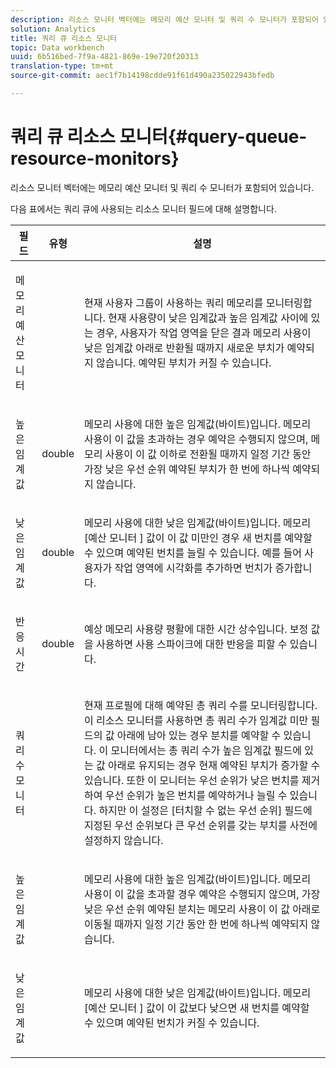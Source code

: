 ```yaml
---
description: 리소스 모니터 벡터에는 메모리 예산 모니터 및 쿼리 수 모니터가 포함되어 있습니다.
solution: Analytics
title: 쿼리 큐 리소스 모니터
topic: Data workbench
uuid: 6b516bed-7f9a-4821-869e-19e720f20313
translation-type: tm+mt
source-git-commit: aec1f7b14198cdde91f61d490a235022943bfedb

---
```



# 쿼리 큐 리소스 모니터{#query-queue-resource-monitors}

리소스 모니터 벡터에는 메모리 예산 모니터 및 쿼리 수 모니터가 포함되어 있습니다.

다음 표에서는 쿼리 큐에 사용되는 리소스 모니터 필드에 대해 설명합니다.

<table id="table_9991EED2647A460FACA2DC80D4973A8E"> 
 <thead> 
  <tr> 
   <th colname="col1" class="entry"> 필드 </th> 
   <th colname="col2" class="entry"> 유형 </th> 
   <th colname="col3" class="entry"> 설명 </th> 
  </tr> 
 </thead>
 <tbody> 
  <tr> 
   <td colname="col1"> <p>메모리 예산 모니터 </p> </td> 
   <td colname="col2"> </td> 
   <td colname="col3"> <p>현재 사용자 그룹이 사용하는 쿼리 메모리를 모니터링합니다. 현재 사용량이 낮은 임계값과 높은 임계값 사이에 있는 경우, 사용자가 작업 영역을 닫은 결과 메모리 사용이 낮은 임계값 아래로 반환될 때까지 새로운 부치가 예약되지 않습니다. 예약된 부치가 커질 수 있습니다. </p> </td> 
  </tr> 
  <tr> 
   <td colname="col1"> <p>높은 임계값 </p> </td> 
   <td colname="col2"> <p>double </p> </td> 
   <td colname="col3"> <p>메모리 사용에 대한 높은 임계값(바이트)입니다. 메모리 사용이 이 값을 초과하는 경우 예약은 수행되지 않으며, 메모리 사용이 이 값 이하로 전환될 때까지 일정 기간 동안 가장 낮은 우선 순위 예약된 부치가 한 번에 하나씩 예약되지 않습니다. </p> </td> 
  </tr> 
  <tr> 
   <td colname="col1"> <p>낮은 임계값 </p> </td> 
   <td colname="col2"> <p>double </p> </td> 
   <td colname="col3"> <p>메모리 사용에 대한 낮은 임계값(바이트)입니다. 메모리 <span class="wintitle"> [예산 모니터</span> ] 값이 이 값 미만인 경우 새 번치를 예약할 수 있으며 예약된 번치를 늘릴 수 있습니다. 예를 들어 사용자가 작업 영역에 시각화를 추가하면 번치가 증가합니다. </p> </td> 
  </tr> 
  <tr> 
   <td colname="col1"> <p>반응 시간 </p> </td> 
   <td colname="col2"> <p>double </p> </td> 
   <td colname="col3"> <p>예상 메모리 사용량 평활에 대한 시간 상수입니다. 보정 값을 사용하면 사용 스파이크에 대한 반응을 피할 수 있습니다. </p> </td> 
  </tr> 
  <tr> 
   <td colname="col1"> <p>쿼리 수 모니터 </p> </td> 
   <td colname="col2"> </td> 
   <td colname="col3"> <p>현재 프로필에 대해 예약된 총 쿼리 수를 모니터링합니다. 이 리소스 모니터를 사용하면 총 쿼리 수가 임계값 미만 필드의 값 아래에 남아 있는 경우 분치를 예약할 수 있습니다. 이 모니터에서는 총 쿼리 수가 높은 임계값 필드에 있는 값 아래로 유지되는 경우 현재 예약된 부치가 증가할 수 있습니다. 또한 이 모니터는 우선 순위가 낮은 번치를 제거하여 우선 순위가 높은 번치를 예약하거나 늘릴 수 있습니다. 하지만 이 설정은 [터치할 수 없는 우선 순위] 필드에 지정된 우선 순위보다 큰 우선 순위를 갖는 부치를 사전에 설정하지 않습니다. </p> </td> 
  </tr> 
  <tr> 
   <td colname="col1"> <p>높은 임계값 </p> </td> 
   <td colname="col2"> </td> 
   <td colname="col3"> <p>메모리 사용에 대한 높은 임계값(바이트)입니다. 메모리 사용이 이 값을 초과할 경우 예약은 수행되지 않으며, 가장 낮은 우선 순위 예약된 분치는 메모리 사용이 이 값 아래로 이동될 때까지 일정 기간 동안 한 번에 하나씩 예약되지 않습니다. </p> </td> 
  </tr> 
  <tr> 
   <td colname="col1"> <p>낮은 임계값 </p> </td> 
   <td colname="col2"> </td> 
   <td colname="col3"> <p>메모리 사용에 대한 낮은 임계값(바이트)입니다. 메모리 <span class="wintitle"> [예산 모니터</span> ] 값이 이 값보다 낮으면 새 번치를 예약할 수 있으며 예약된 번치가 커질 수 있습니다. </p> </td> 
  </tr> 
 </tbody> 
</table>

